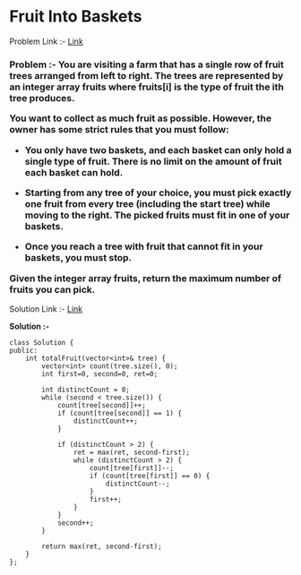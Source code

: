 # Fruit Into Baskets

Problem Link :- [Link](https://leetcode.com/problems/fruit-into-baskets/)

<h3>
Problem :- You are visiting a farm that has a single row of fruit trees arranged from left to right. The trees are represented by an integer array fruits where fruits[i] is the type of fruit the ith tree produces.

You want to collect as much fruit as possible. However, the owner has some strict rules that you must follow:

  * You only have two baskets, and each basket can only hold a single type of fruit. There is no limit on the amount of fruit each basket can hold.
  
  * Starting from any tree of your choice, you must pick exactly one fruit from every tree (including the start tree) while moving to the right. The picked fruits must fit in one of your baskets.
  
  * Once you reach a tree with fruit that cannot fit in your baskets, you must stop.
  
Given the integer array fruits, return the maximum number of fruits you can pick.
</h3>

Solution Link :- [Link](https://leetcode.com/problems/fruit-into-baskets/submissions/882703650/)

**Solution :-**

```
class Solution {
public:
    int totalFruit(vector<int>& tree) {
        vector<int> count(tree.size(), 0);
        int first=0, second=0, ret=0;
        
        int distinctCount = 0;
        while (second < tree.size()) {
            count[tree[second]]++;
            if (count[tree[second]] == 1) {
                distinctCount++;
            }
    
            if (distinctCount > 2) {
                ret = max(ret, second-first);
                while (distinctCount > 2) {
                    count[tree[first]]--;
                    if (count[tree[first]] == 0) {
                        distinctCount--;
                    }
                    first++;
                }
            }
            second++;
        }
        
        return max(ret, second-first);
    }
};
```
